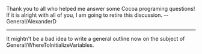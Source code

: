Thank you to all who helped me answer some Cocoa programing questions!  If it is alright with all of you, I am going to retire this discussion.   -- General/AlexanderD

----

It mightn't be a bad idea to write a general outline now on the subject of General/WhereToInitializeVariables.